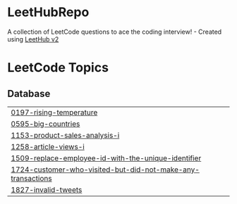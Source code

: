 # LeetHubRepo
A collection of LeetCode questions to ace the coding interview! - Created using [LeetHub v2](https://github.com/arunbhardwaj/LeetHub-2.0)

<!---LeetCode Topics Start-->
# LeetCode Topics
## Database
|  |
| ------- |
| [0197-rising-temperature](https://github.com/Ayumudayo/LeetHubRepo/tree/master/0197-rising-temperature) |
| [0595-big-countries](https://github.com/Ayumudayo/LeetHubRepo/tree/master/0595-big-countries) |
| [1153-product-sales-analysis-i](https://github.com/Ayumudayo/LeetHubRepo/tree/master/1153-product-sales-analysis-i) |
| [1258-article-views-i](https://github.com/Ayumudayo/LeetHubRepo/tree/master/1258-article-views-i) |
| [1509-replace-employee-id-with-the-unique-identifier](https://github.com/Ayumudayo/LeetHubRepo/tree/master/1509-replace-employee-id-with-the-unique-identifier) |
| [1724-customer-who-visited-but-did-not-make-any-transactions](https://github.com/Ayumudayo/LeetHubRepo/tree/master/1724-customer-who-visited-but-did-not-make-any-transactions) |
| [1827-invalid-tweets](https://github.com/Ayumudayo/LeetHubRepo/tree/master/1827-invalid-tweets) |
<!---LeetCode Topics End-->